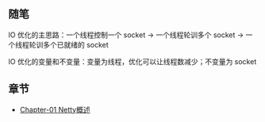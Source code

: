## 随笔

IO 优化的主思路：一个线程控制一个 socket -> 一个线程轮训多个 socket -> 一个线程轮训多个已就绪的 socket

IO 优化的变量和不变量：变量为线程，优化可以让线程数减少；不变量为 socket

## 章节

- [Chapter-01 Netty概述](/Chapter01.md)